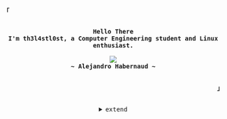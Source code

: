 
<!-- Inspiration: https://github.com/owl4ce -->

<!-- Profile -->
<p align="left"><strong><samp>「</samp></strong></p>
    <p align="center">
      <samp><br>
            <b>
            Hello There
        <br>
            I'm th3l4stl0st, a Computer Engineering student and Linux enthusiast.
            </b>
        <br>
        <br>
          <image src="https://readme-typing-svg.herokuapp.com?font=Iosevka&size=16&color=BC83E3&center=true&width=410&height=45&lines=In+code+we+trust.">
        <br>
            <b>
            ~ Alejandro Habernaud ~
            </b>
        <br>
      </samp><br>
    </p>
<p align="right"><strong><samp>」</samp></strong></p>

<br>

<details align="center">
<summary><samp>extend</samp></summary>

<h2></h2><br>

<a href="https://roadmap.sh"><img src="https://roadmap.sh/card/wide/66fd6fdc366148ee2800aea3?variant=dark&roadmaps=flutter%2Candroid%2Cios" alt="roadmap.sh"/></a>

<h2></h2><br>

<!-- Contact Me -->
<p align="center">
    <samp>
      <a href="https://twitter.com/habernaud" target="_blank"><img alt="" src="https://img.shields.io/badge/Twitter-2CA5E0?style=for-the-badge&logo=twitter&logoColor=white"></a>
      <!--<a href="https://discord.com/users/TheLastLost#1037" target="_blank"><img alt="Discord" src="https://img.shields.io/badge/Discord-%237289DA.svg?style=for-the-badge&logo=discord&logoColor=white"></a></a>-->
      <h2></h2><br>
      <img src="https://komarev.com/ghpvc/?username=th3l4stl0st&label=Profile+Views&color=2E3440" alt="th3l4stl0st" /> 
    </samp>
</p>

<!-- Github Stats -->

